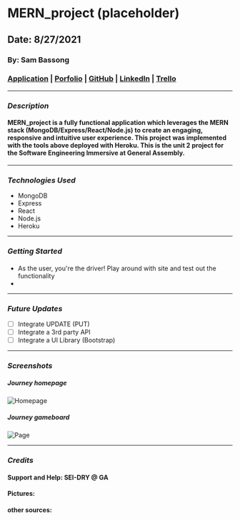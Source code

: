 # MERN_project (placeholder)

## Date: 8/27/2021

### By: Sam Bassong

###  [Application]() | [Porfolio]() | [GitHub](https://github.com/sbassong) | [LinkedIn](https://www.linkedin.com/in/sambassong/) | [Trello](https://trello.com/b/z62FupYw/mernproject) 
***

### ***Description***
####  MERN_project is a fully functional application which leverages the MERN stack (MongoDB/Express/React/Node.js) to create an engaging, responsive and intuitive user experience. This project was implemented with the tools above deployed with Heroku. This is the unit 2 project for the Software Engineering Immersive at General Assembly. 
***

### ***Technologies Used***
* MongoDB
* Express
* React
* Node.js
* Heroku
***

### ***Getting Started***

#### 
* As the user, you're the driver! Play around with site and test out the functionality
* 
***

### ***Future Updates***

- [ ] Integrate UPDATE (PUT)
- [ ] Integrate a 3rd party API
- [ ] Integrate a UI Library (Bootstrap)
***

### ***Screenshots***

##### Journey homepage
![Homepage]()

##### Journey gameboard
![Page]()
***

### ***Credits***
#### Support and Help: SEI-DRY @ GA
#### Pictures: []()
#### other sources: []()


